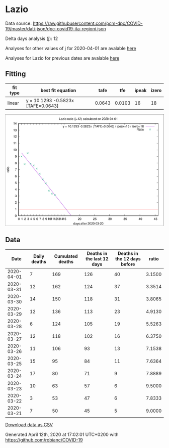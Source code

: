 # Lazio

Data source: https://raw.githubusercontent.com/pcm-dpc/COVID-19/master/dati-json/dpc-covid19-ita-regioni.json

Delta days analysis (j): 12

Analyses for other values of j for 2020-04-01 are avalable [here](../2020-04-01/README.md)

Analyses for Lazio for previous dates are avalable [here](../README.md)

## Fitting 
|fit type|best fit equation|tafe|tfe|ipeak|izero|
|-------|-----|--------|------|---|---|
|linear|y = 10.1293 -0.5823x  [TAFE=0.0643]|0.0643|0.0103|16|18|

![Plot](COVID-19_lazio_j12_2020-04-01.png)

## Data
|Date|Daily deaths|Cumulated deaths|Deaths in the last 12 days|Deaths in the 12 days before|ratio|
|----|----------|-----------|-------|--------------------|-----|
|2020-04-01|7|169|126|40|3.1500|
|2020-03-31|12|162|124|37|3.3514|
|2020-03-30|14|150|118|31|3.8065|
|2020-03-29|12|136|113|23|4.9130|
|2020-03-28|6|124|105|19|5.5263|
|2020-03-27|12|118|102|16|6.3750|
|2020-03-26|11|106|93|13|7.1538|
|2020-03-25|15|95|84|11|7.6364|
|2020-03-24|17|80|71|9|7.8889|
|2020-03-23|10|63|57|6|9.5000|
|2020-03-22|3|53|47|6|7.8333|
|2020-03-21|7|50|45|5|9.0000|

[Download data as CSV](COVID-19_lazio_j12_2020-04-01.csv)

Generated April 12th, 2020 at 17:02:01 UTC+0200 with https://github.com/robianc/COVID-19
